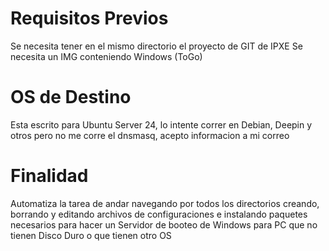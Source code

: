 # Requisitos Previos
Se necesita tener en el mismo directorio el proyecto de GIT de IPXE
Se necesita un IMG conteniendo Windows (ToGo)
# OS de Destino
Esta escrito para Ubuntu Server 24, lo intente correr en Debian, Deepin y otros
pero no me corre el dnsmasq, acepto informacion a mi correo
# Finalidad
Automatiza la tarea de andar navegando por todos los directorios
creando, borrando y editando archivos de configuraciones
e instalando paquetes necesarios para hacer un Servidor de booteo de
Windows para PC que no tienen Disco Duro o que tienen otro OS
